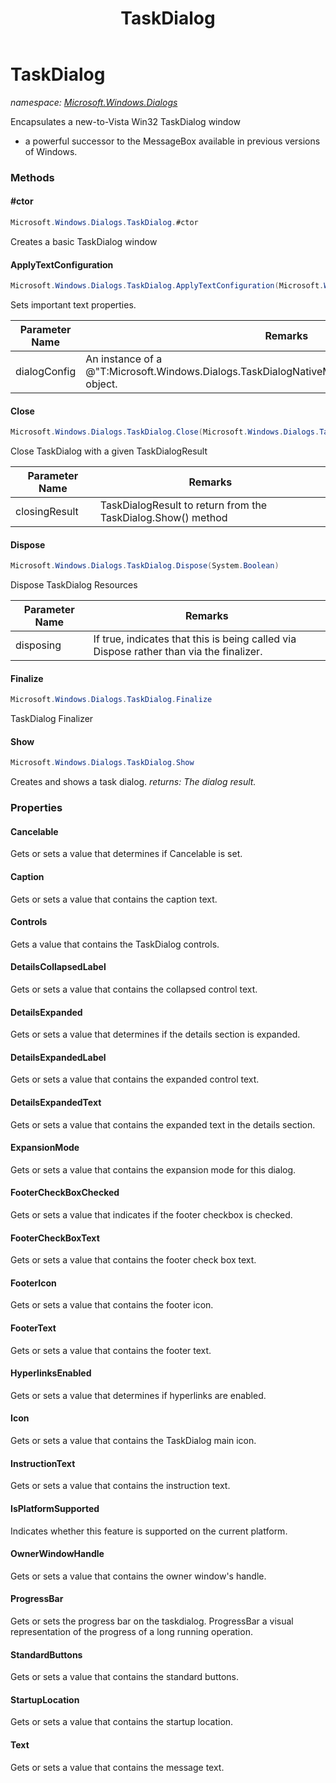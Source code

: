 ﻿---
title: TaskDialog
---

# TaskDialog
_namespace: [Microsoft.Windows.Dialogs](N-Microsoft.Windows.Dialogs.html)_

Encapsulates a new-to-Vista Win32 TaskDialog window 
 - a powerful successor to the MessageBox available
 in previous versions of Windows.

### Methods

#### #ctor
```csharp
Microsoft.Windows.Dialogs.TaskDialog.#ctor
```
Creates a basic TaskDialog window

#### ApplyTextConfiguration
```csharp
Microsoft.Windows.Dialogs.TaskDialog.ApplyTextConfiguration(Microsoft.Windows.Dialogs.TaskDialogNativeMethods.TaskDialogConfiguration)
```
Sets important text properties.

|Parameter Name|Remarks|
|--------------|-------|
|dialogConfig|An instance of a @"T:Microsoft.Windows.Dialogs.TaskDialogNativeMethods.TaskDialogConfiguration" object.|


#### Close
```csharp
Microsoft.Windows.Dialogs.TaskDialog.Close(Microsoft.Windows.Dialogs.TaskDialogResult)
```
Close TaskDialog with a given TaskDialogResult

|Parameter Name|Remarks|
|--------------|-------|
|closingResult|TaskDialogResult to return from the TaskDialog.Show() method|


#### Dispose
```csharp
Microsoft.Windows.Dialogs.TaskDialog.Dispose(System.Boolean)
```
Dispose TaskDialog Resources

|Parameter Name|Remarks|
|--------------|-------|
|disposing|If true, indicates that this is being called via Dispose rather than via the finalizer.|


#### Finalize
```csharp
Microsoft.Windows.Dialogs.TaskDialog.Finalize
```
TaskDialog Finalizer

#### Show
```csharp
Microsoft.Windows.Dialogs.TaskDialog.Show
```
Creates and shows a task dialog.
_returns: The dialog result._



### Properties

#### Cancelable
Gets or sets a value that determines if Cancelable is set.
#### Caption
Gets or sets a value that contains the caption text.
#### Controls
Gets a value that contains the TaskDialog controls.
#### DetailsCollapsedLabel
Gets or sets a value that contains the collapsed control text.
#### DetailsExpanded
Gets or sets a value that determines if the details section is expanded.
#### DetailsExpandedLabel
Gets or sets a value that contains the expanded control text.
#### DetailsExpandedText
Gets or sets a value that contains the expanded text in the details section.
#### ExpansionMode
Gets or sets a value that contains the expansion mode for this dialog.
#### FooterCheckBoxChecked
Gets or sets a value that indicates if the footer checkbox is checked.
#### FooterCheckBoxText
Gets or sets a value that contains the footer check box text.
#### FooterIcon
Gets or sets a value that contains the footer icon.
#### FooterText
Gets or sets a value that contains the footer text.
#### HyperlinksEnabled
Gets or sets a value that determines if hyperlinks are enabled.
#### Icon
Gets or sets a value that contains the TaskDialog main icon.
#### InstructionText
Gets or sets a value that contains the instruction text.
#### IsPlatformSupported
Indicates whether this feature is supported on the current platform.
#### OwnerWindowHandle
Gets or sets a value that contains the owner window's handle.
#### ProgressBar
Gets or sets the progress bar on the taskdialog. ProgressBar a visual representation 
 of the progress of a long running operation.
#### StandardButtons
Gets or sets a value that contains the standard buttons.
#### StartupLocation
Gets or sets a value that contains the startup location.
#### Text
Gets or sets a value that contains the message text.


